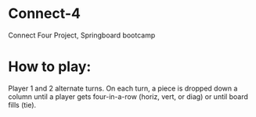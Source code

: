 # Connect-4
Connect Four Project, Springboard bootcamp

# How to play:
 
 Player 1 and 2 alternate turns. On each turn, a piece is dropped down a
 column until a player gets four-in-a-row (horiz, vert, or diag) or until
 board fills (tie).

